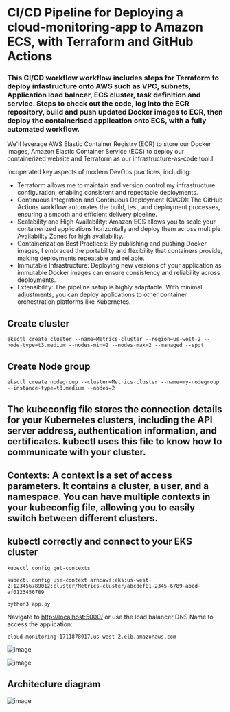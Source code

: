 # CI/CD Pipeline for Deploying a cloud-monitoring-app to Amazon ECS, with Terraform and GitHub Actions 

### This CI/CD workflow workflow includes steps for Terraform to deploy infastructure onto AWS such as VPC, subnets, Application load balncer, ECS cluster, task definition and service. Steps to check out the code, log into the ECR repository, build and push updated Docker images to ECR, then deploy the containerised application onto ECS, with a fully automated workflow.

We'll leverage AWS Elastic Container Registry (ECR) to store our Docker images, Amazon Elastic Container Service (ECS) to deploy our containerized website and Terraform as our infrastructure-as-code tool.I

incoperated key aspects of modern DevOps practices, including:
- Terraform allows me to maintain and version control my infrastructure configuration, enabling consistent and repeatable deployments.
- Continuous Integration and Continuous Deployment (CI/CD): The GitHub Actions workflow automates the build, test, and deployment processes, ensuring a smooth and efficient delivery pipeline. 
- Scalability and High Availability: Amazon ECS allows you to scale your containerized applications horizontally and deploy them across multiple Availability Zones for high availability. 
- Containerization Best Practices: By publishing and pushing Docker images, I embraced the portability and flexibility that containers provide, making deployments repeatable and reliable.
- Immutable Infrastructure: Deploying new versions of your application as immutable Docker images can ensure consistency and reliability across deployments.
- Extensibility: The pipeline setup is highly adaptable. With minimal adjustments, you can deploy applications to other container orchestration platforms like Kubernetes.

## Create cluster
```
eksctl create cluster --name=Metrics-cluster --region=us-west-2 --node-type=t3.medium --nodes-min=2 --nodes-max=2 --managed --spot
```
## Create Node group
```
eksctl create nodegroup --cluster=Metrics-cluster --name=my-nodegroup --instance-type=t3.medium --nodes=2
```

## The kubeconfig file stores the connection details for your Kubernetes clusters, including the API server address, authentication information, and certificates. kubectl uses this file to know how to communicate with your cluster.
## Contexts: A context is a set of access parameters. It contains a cluster, a user, and a namespace. You can have multiple contexts in your kubeconfig file, allowing you to easily switch between different clusters.
## kubectl correctly and connect to your EKS cluster

```
kubectl config get-contexts
```
```
kubectl config use-context arn:aws:eks:us-west-2:123456789012:cluster/Metrics-cluster/abcdef01-2345-6789-abcd-ef0123456789  
```


```
python3 app.py 
```

Navigate to [http://localhost:5000/](http://localhost:5000/) 
or use the load balancer DNS Name to access the application:

```
cloud-monitoring-1711878917.us-west-2.elb.amazonaws.com 
```

![image](https://github.com/user-attachments/assets/bbe78116-4373-4de7-bbf7-9c44bc236fb2)


![image](https://github.com/user-attachments/assets/399373fa-cf16-406f-b11d-d1db73317cae)



## Architecture diagram


![image](https://github.com/user-attachments/assets/6bb1baf0-cf06-49e3-bc3e-6b280fbc0fef)
